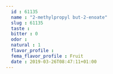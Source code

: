 ```yaml
---
  id : 61135
  name : "2-methylpropyl but-2-enoate"
  slug : 61135
  taste : 
  bitter : 0
  odor : 
  natural : 1
  flavor_profile : 
  fema_flavor_profile : Fruit
  date : 2019-03-26T08:47:11+01:00
---
```



